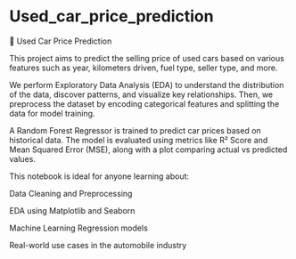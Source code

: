 # Used_car_price_prediction
🚗 Used Car Price Prediction

This project aims to predict the selling price of used cars based on various features such as year, kilometers driven, fuel type, seller type, and more.

We perform Exploratory Data Analysis (EDA) to understand the distribution of the data, discover patterns, and visualize key relationships. Then, we preprocess the dataset by encoding categorical features and splitting the data for model training.

A Random Forest Regressor is trained to predict car prices based on historical data. The model is evaluated using metrics like R² Score and Mean Squared Error (MSE), along with a plot comparing actual vs predicted values.

This notebook is ideal for anyone learning about:

Data Cleaning and Preprocessing

EDA using Matplotlib and Seaborn

Machine Learning Regression models

Real-world use cases in the automobile industry  
